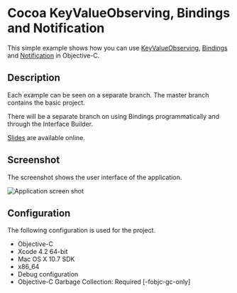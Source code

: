 Cocoa KeyValueObserving, Bindings and Notification
==================================================

This simple example shows how you can use 
[KeyValueObserving](http://developer.apple.com/library/mac/#documentation/Cocoa/Conceptual/KeyValueObserving/KeyValueObserving.html), 
[Bindings](http://developer.apple.com/library/mac/#documentation/Cocoa/Conceptual/CocoaBindings/CocoaBindings.html)
and [Notification](http://developer.apple.com/library/mac/#documentation/Cocoa/Conceptual/Notifications/Introduction/introNotifications.html#//apple_ref/doc/uid/10000043-SW1) 
in Objective-C.

Description
------------------
Each example can be seen on a separate branch. The master branch 
contains the basic project.

There will be a separate branch on using Bindings programmatically 
and through the Interface Builder.

[Slides](http://www.scribd.com/doc/74264014/Cocoa-KeyValueObserving-Bindings-and-Notifications) are available online.

Screenshot
------------------
The screenshot shows the user interface of the application.

![Application screen shot](https://github.com/opentechtalk/KeyValueObserving/raw/master/screenshot.png "Application screen shot")



Configuration
------------------

The following configuration is used for the project.

* Objective-C
* Xcode 4.2 64-bit
* Mac OS X 10.7 SDK
* x86_64
* Debug configuration
* Objective-C Garbage Collection: Required [-fobjc-gc-only]
